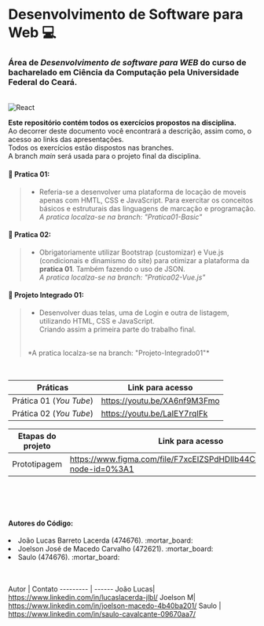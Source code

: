 # Desenvolvimento de Software para Web :computer:

### Área de _Desenvolvimento de software para WEB_ do curso de bacharelado em Ciência da Computação pela Universidade Federal do Ceará.
<br>

<img align="center" alt="React" src="https://www.google.com/url?sa=i&url=https%3A%2F%2Ffitbank.com.br%2Fen%2Fhome-fitbank%2F&psig=AOvVaw28AdOQgyNOHZEme2aka5nw&ust=1679058473223000&source=images&cd=vfe&ved=0CBAQjRxqFwoTCPDL27DC4P0CFQAAAAAdAAAAABAE">

**Este repositório contém todos os exercícios propostos na disciplina.** <br>
Ao decorrer deste documento você encontrará a descrição, assim como, o acesso ao links das apresentações.<br>
Todos os exercícios estão dispostos nas branches. <br>
A branch _main_ será usada para o projeto final da disciplina.

#### :pushpin: Pratica 01:
> - Referia-se a desenvolver uma plataforma de locação de moveis apenas com HMTL, CSS e JavaScript. Para exercitar os conceitos básicos e estruturais das linguagens de marcação e programação. <br>
> *A pratica localza-se na branch: "Pratica01-Basic"*

 #### :pushpin: Pratica 02:
 > -   Obrigatoriamente utilizar Bootstrap (customizar) e Vue.js (condicionais e dinamismo do site) para otimizar a plataforma da __pratica 01__. Também fazendo o uso de JSON. <br>
 > *A pratica localza-se na branch: "Pratica02-Vue.js"*

 #### :pushpin: Projeto Integrado 01:
 > -   Desenvolver duas telas, uma de Login e outra de listagem, utilizando HTML, CSS e JavaScript. <br>Criando assim a primeira parte do trabalho final.
 > <br>
 > *A pratica localza-se na branch: "Projeto-Integrado01"*


<br>

Práticas   | Link para acesso
--------- | ------
Prática 01 (*You Tube*) | https://youtu.be/XA6nf9M3Fmo
Prática 02 (*You Tube*) | https://youtu.be/LaIEY7rqIFk

Etapas do projeto  | Link para acesso
--------- | ------
Prototipagem | https://www.figma.com/file/F7xcEIZSPdHDlIb44CPxKs/MapCov?node-id=0%3A1

<br><br><br>

#### Autores do Código:

<li>João Lucas Barreto Lacerda (474676). :mortar_board:</li>
<li>Joelson José de Macedo Carvalho (472621). :mortar_board:</li>
<li>Saulo (474676). :mortar_board:</li>

<br><br>
Autor  | Contato
--------- | ------
João Lucas| https://www.linkedin.com/in/lucaslacerda-jlbl/
Joelson M| https://www.linkedin.com/in/joelson-macedo-4b40ba201/
Saulo | https://www.linkedin.com/in/saulo-cavalcante-09670aa7/
